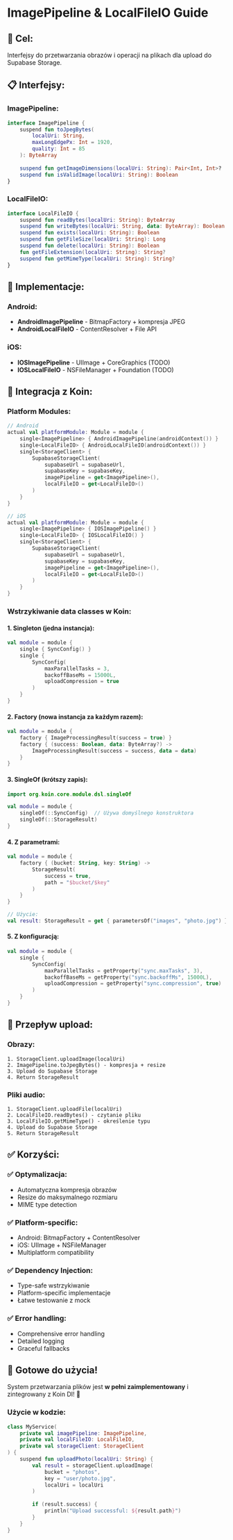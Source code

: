 # ImagePipeline & LocalFileIO Guide

## 🎯 **Cel:**
Interfejsy do przetwarzania obrazów i operacji na plikach dla upload do Supabase Storage.

## 📋 **Interfejsy:**

### **ImagePipeline:**
```kotlin
interface ImagePipeline {
    suspend fun toJpegBytes(
        localUri: String, 
        maxLongEdgePx: Int = 1920, 
        quality: Int = 85
    ): ByteArray
    
    suspend fun getImageDimensions(localUri: String): Pair<Int, Int>?
    suspend fun isValidImage(localUri: String): Boolean
}
```

### **LocalFileIO:**
```kotlin
interface LocalFileIO {
    suspend fun readBytes(localUri: String): ByteArray
    suspend fun writeBytes(localUri: String, data: ByteArray): Boolean
    suspend fun exists(localUri: String): Boolean
    suspend fun getFileSize(localUri: String): Long
    suspend fun delete(localUri: String): Boolean
    fun getFileExtension(localUri: String): String?
    suspend fun getMimeType(localUri: String): String?
}
```

## 🚀 **Implementacje:**

### **Android:**
- **AndroidImagePipeline** - BitmapFactory + kompresja JPEG
- **AndroidLocalFileIO** - ContentResolver + File API

### **iOS:**
- **IOSImagePipeline** - UIImage + CoreGraphics (TODO)
- **IOSLocalFileIO** - NSFileManager + Foundation (TODO)

## 🔧 **Integracja z Koin:**

### **Platform Modules:**
```kotlin
// Android
actual val platformModule: Module = module {
    single<ImagePipeline> { AndroidImagePipeline(androidContext()) }
    single<LocalFileIO> { AndroidLocalFileIO(androidContext()) }
    single<StorageClient> { 
        SupabaseStorageClient(
            supabaseUrl = supabaseUrl,
            supabaseKey = supabaseKey,
            imagePipeline = get<ImagePipeline>(),
            localFileIO = get<LocalFileIO>()
        )
    }
}

// iOS
actual val platformModule: Module = module {
    single<ImagePipeline> { IOSImagePipeline() }
    single<LocalFileIO> { IOSLocalFileIO() }
    single<StorageClient> { 
        SupabaseStorageClient(
            supabaseUrl = supabaseUrl,
            supabaseKey = supabaseKey,
            imagePipeline = get<ImagePipeline>(),
            localFileIO = get<LocalFileIO>()
        )
    }
}
```

### **Wstrzykiwanie data classes w Koin:**

#### **1. Singleton (jedna instancja):**
```kotlin
val module = module {
    single { SyncConfig() }
    single { 
        SyncConfig(
            maxParallelTasks = 3,
            backoffBaseMs = 15000L,
            uploadCompression = true
        )
    }
}
```

#### **2. Factory (nowa instancja za każdym razem):**
```kotlin
val module = module {
    factory { ImageProcessingResult(success = true) }
    factory { (success: Boolean, data: ByteArray?) -> 
        ImageProcessingResult(success = success, data = data)
    }
}
```

#### **3. SingleOf (krótszy zapis):**
```kotlin
import org.koin.core.module.dsl.singleOf

val module = module {
    singleOf(::SyncConfig)  // Używa domyślnego konstruktora
    singleOf(::StorageResult)
}
```

#### **4. Z parametrami:**
```kotlin
val module = module {
    factory { (bucket: String, key: String) ->
        StorageResult(
            success = true,
            path = "$bucket/$key"
        )
    }
}

// Użycie:
val result: StorageResult = get { parametersOf("images", "photo.jpg") }
```

#### **5. Z konfiguracją:**
```kotlin
val module = module {
    single {
        SyncConfig(
            maxParallelTasks = getProperty("sync.maxTasks", 3),
            backoffBaseMs = getProperty("sync.backoffMs", 15000L),
            uploadCompression = getProperty("sync.compression", true)
        )
    }
}
```

## 🔄 **Przepływ upload:**

### **Obrazy:**
```
1. StorageClient.uploadImage(localUri)
2. ImagePipeline.toJpegBytes() - kompresja + resize
3. Upload do Supabase Storage
4. Return StorageResult
```

### **Pliki audio:**
```
1. StorageClient.uploadFile(localUri)
2. LocalFileIO.readBytes() - czytanie pliku
3. LocalFileIO.getMimeType() - określenie typu
4. Upload do Supabase Storage
5. Return StorageResult
```

## ✅ **Korzyści:**

### **✅ Optymalizacja:**
- Automatyczna kompresja obrazów
- Resize do maksymalnego rozmiaru
- MIME type detection

### **✅ Platform-specific:**
- Android: BitmapFactory + ContentResolver
- iOS: UIImage + NSFileManager
- Multiplatform compatibility

### **✅ Dependency Injection:**
- Type-safe wstrzykiwanie
- Platform-specific implementacje
- Łatwe testowanie z mock

### **✅ Error handling:**
- Comprehensive error handling
- Detailed logging
- Graceful fallbacks

## 🎉 **Gotowe do użycia!**

System przetwarzania plików jest **w pełni zaimplementowany** i zintegrowany z Koin DI! 🚀

### **Użycie w kodzie:**
```kotlin
class MyService(
    private val imagePipeline: ImagePipeline,
    private val localFileIO: LocalFileIO,
    private val storageClient: StorageClient
) {
    suspend fun uploadPhoto(localUri: String) {
        val result = storageClient.uploadImage(
            bucket = "photos",
            key = "user/photo.jpg",
            localUri = localUri
        )
        
        if (result.success) {
            println("Upload successful: ${result.path}")
        }
    }
}
```

